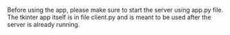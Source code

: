 Before using the app, please make sure to start the server using app.py file. The tkinter app itself is in file client.py and is meant to be used after the server is already running.
